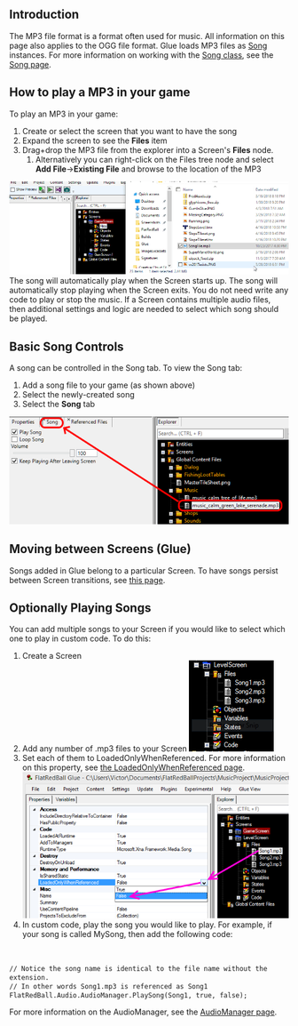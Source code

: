 ## Introduction

The MP3 file format is a format often used for music. All information on this page also applies to the OGG file format. Glue loads MP3 files as [Song](/frb/docs/index.php?title=Microsoft.Xna.Framework.Media.Song "Microsoft.Xna.Framework.Media.Song") instances. For more information on working with the [Song class](/frb/docs/index.php?title=Microsoft.Xna.Framework.Media.Song "Microsoft.Xna.Framework.Media.Song"), see the [Song page](/frb/docs/index.php?title=Microsoft.Xna.Framework.Media.Song "Microsoft.Xna.Framework.Media.Song").

## How to play a MP3 in your game

To play an MP3 in your game:

1.  Create or select the screen that you want to have the song
2.  Expand the screen to see the **Files** item
3.  Drag+drop the MP3 file from the explorer into a Screen's **Files** node.
    1.  Alternatively you can right-click on the Files tree node and select **Add File**-\>**Existing File** and browse to the location of the MP3

[![](/media/2016-01-2018-06-25_07-42-05.gif)](/media/2016-01-2018-06-25_07-42-05.gif) The song will automatically play when the Screen starts up. The song will automatically stop playing when the Screen exits. You do not need write any code to play or stop the music. If a Screen contains multiple audio files, then additional settings and logic are needed to select which song should be played.

## 

## Basic Song Controls

A song can be controlled in the Song tab. To view the Song tab:

1.  Add a song file to your game (as shown above)
2.  Select the newly-created song
3.  Select the **Song** tab

![](/media/2020-01-img_5e2b20a46ac51.png)

## Moving between Screens (Glue)

Songs added in Glue belong to a particular Screen. To have songs persist between Screen transitions, see [this page](/documentation/tools/glue-reference/files/glue-reference-destroyonunload.md "Glue:Reference:Files:DestroyOnUnload").

## Optionally Playing Songs

You can add multiple songs to your Screen if you would like to select which one to play in custom code. To do this:

1.  Create a Screen
2.  Add any number of .mp3 files to your Screen ![MultipleSongsInScreen.PNG](/media/migrated_media-MultipleSongsInScreen.PNG)
3.  Set each of them to LoadedOnlyWhenReferenced. For more information on this property, see [the LoadedOnlyWhenReferenced page](/frb/docs/index.php?title=Glue:Reference:Files:LoadedOnlyWhenReferenced "Glue:Reference:Files:LoadedOnlyWhenReferenced"). ![SongLoadedOnlyWhenReferenced.png](/media/migrated_media-SongLoadedOnlyWhenReferenced.png)
4.  In custom code, play the song you would like to play. For example, if your song is called MySong, then add the following code:

&nbsp;

    // Notice the song name is identical to the file name without the extension.
    // In other words Song1.mp3 is referenced as Song1
    FlatRedBall.Audio.AudioManager.PlaySong(Song1, true, false);

For more information on the AudioManager, see the [AudioManager page](/frb/docs/index.php?title=FlatRedBall.Audio.AudioManager "FlatRedBall.Audio.AudioManager").
